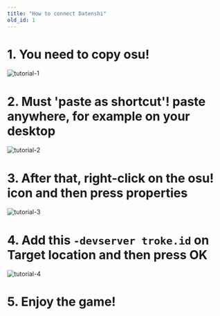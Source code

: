 ```yaml
---
title: "How to connect Datenshi"
old_id: 1
---
```


# 1. You need to copy osu!

![tutorial-1](https://cdn.discordapp.com/attachments/728581754398572546/835524651115479070/unknown.png)

# 2. Must 'paste as shortcut'! paste anywhere, for example on your desktop

![tutorial-2](https://cdn.discordapp.com/attachments/728581754398572546/835525117755916317/unknown.png)

# 3. After that, right-click on the osu! icon and then press properties

![tutorial-3](https://cdn.discordapp.com/attachments/728581754398572546/835525420412960798/unknown.png)

# 4. Add this `-devserver troke.id` on Target location and then press OK

![tutorial-4](https://cdn.discordapp.com/attachments/728581754398572546/835525603599319045/unknown.png)

# 5. Enjoy the game!
